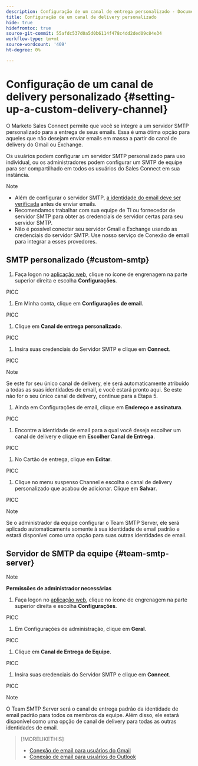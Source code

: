 ```yaml
---
description: Configuração de um canal de entrega personalizado - Documentos do Marketo - Documentação do produto
title: Configuração de um canal de delivery personalizado
hide: true
hidefromtoc: true
source-git-commit: 55afdc537d0a5d0b6114f478c4dd2ded09c84e34
workflow-type: tm+mt
source-wordcount: '409'
ht-degree: 0%

---
```


# Configuração de um canal de delivery personalizado {#setting-up-a-custom-delivery-channel}

O Marketo Sales Connect permite que você se integre a um servidor SMTP personalizado para a entrega de seus emails. Essa é uma ótima opção para aqueles que não desejam enviar emails em massa a partir do canal de delivery do Gmail ou Exchange.

Os usuários podem configurar um servidor SMTP personalizado para uso individual, ou os administradores podem configurar um SMTP de equipe para ser compartilhado em todos os usuários do Sales Connect em sua instância.

>[!NOTE]
>
>* Além de configurar o servidor SMTP, [a identidade do email deve ser verificada](/help/marketo/product-docs/marketo-sales-connect/getting-started/email-settings/verify-your-email.md) antes de enviar emails.
>* Recomendamos trabalhar com sua equipe de TI ou fornecedor de servidor SMTP para obter as credenciais de servidor certas para seu servidor SMTP.
>* Não é possível conectar seu servidor Gmail e Exchange usando as credenciais do servidor SMTP. Use nosso serviço de Conexão de email para integrar a esses provedores.


## SMTP personalizado {#custom-smtp}

1. Faça logon no [aplicação web](https://toutapp.com/login), clique no ícone de engrenagem na parte superior direita e escolha **Configurações**.

PICC

1. Em Minha conta, clique em **Configurações de email**.

PICC

1. Clique em **Canal de entrega personalizado**.

PICC

1. Insira suas credenciais do Servidor SMTP e clique em **Connect**.

PICC

>[!NOTE]
>
>Se este for seu único canal de delivery, ele será automaticamente atribuído a todas as suas identidades de email, e você estará pronto aqui. Se este não for o seu único canal de delivery, continue para a Etapa 5.

1. Ainda em Configurações de email, clique em **Endereço e assinatura**.

PICC

1. Encontre a identidade de email para a qual você deseja escolher um canal de delivery e clique em **Escolher Canal de Entrega**.

PICC

1. No Cartão de entrega, clique em **Editar**.

PICC

1. Clique no menu suspenso Channel e escolha o canal de delivery personalizado que acabou de adicionar. Clique em **Salvar**.

PICC

>[!NOTE]
>
>Se o administrador da equipe configurar o Team SMTP Server, ele será aplicado automaticamente somente à sua identidade de email padrão e estará disponível como uma opção para suas outras identidades de email.

## Servidor de SMTP da equipe {#team-smtp-server}

>[!NOTE]
>
>**Permissões de administrador necessárias**

1. Faça logon no [aplicação web](https://toutapp.com/login), clique no ícone de engrenagem na parte superior direita e escolha **Configurações**.

PICC

1. Em Configurações de administração, clique em **Geral**.

PICC

1. Clique em **Canal de Entrega de Equipe**.

PICC

1. Insira suas credenciais do Servidor SMTP e clique em **Connect**.

PICC

>[!NOTE]
>
>O Team SMTP Server será o canal de entrega padrão da identidade de email padrão para todos os membros da equipe. Além disso, ele estará disponível como uma opção de canal de delivery para todas as outras identidades de email.

>[!MORELIKETHIS]
>
>* [Conexão de email para usuários do Gmail](/help/marketo/product-docs/marketo-sales-connect/email-plugins/gmail/email-connection-for-gmail-users.md)
>* [Conexão de email para usuários do Outlook](/help/marketo/product-docs/marketo-sales-connect/email-plugins/msc-for-outlook/email-connection-for-outlook-users.md)

